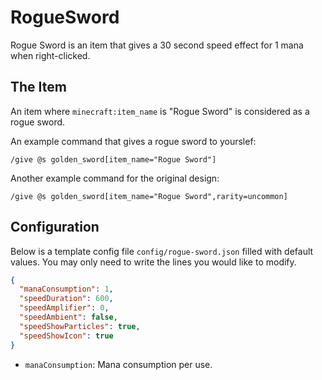 # RogueSword

Rogue Sword is an item that gives a 30 second speed effect for 1 mana when right-clicked.

## The Item

An item where `minecraft:item_name` is "Rogue Sword" is considered as a rogue sword.

An example command that gives a rogue sword to yourslef:

```mcfunction
/give @s golden_sword[item_name="Rogue Sword"]
```

Another example command for the original design:

```mcfunction
/give @s golden_sword[item_name="Rogue Sword",rarity=uncommon]
```

## Configuration

Below is a template config file `config/rogue-sword.json` filled with default values. You may only need to write the lines you would like to modify.

```json
{
  "manaConsumption": 1,
  "speedDuration": 600,
  "speedAmplifier": 0,
  "speedAmbient": false,
  "speedShowParticles": true,
  "speedShowIcon": true
}
```

- `manaConsumption`: Mana consumption per use.
